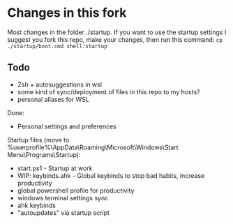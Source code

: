 # Changes in this fork

Most changes in the folder ./startup.
If you want to use the startup settings I suggest you fork this repo, make your changes, then run this command:
`cp ./startup/boot.cmd shell:startup`

## Todo

- Zsh + autosuggestions in wsl
- some kind of sync/deployment of files in this repo to my hosts?
- personal aliases for WSL

Done:

- Personal settings and preferences

Startup files (move to %userprofile%\AppData\Roaming\Microsoft\Windows\Start Menu\Programs\Startup): 
- start.ps1 - Startup at work
- WIP: keybinds.ahk - Global keybinds to stop bad habits, increase productivity
- global powershell profile for productivity 
- windows terminal settings sync
- ahk keybinds
- "autoupdates" via startup script
